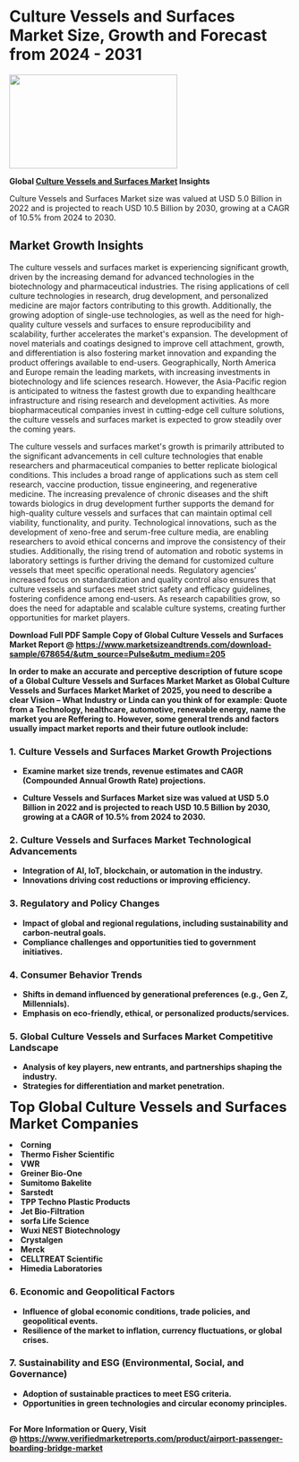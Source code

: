 <H1>Culture Vessels and Surfaces Market Size, Growth and Forecast from 2024 - 2031</H1><img class="aligncenter size-medium wp-image-584254" src="https://thirdeyenews.in/wp-content/uploads/2024/09/Global-Market-Research-300x168.jpeg" alt="" width="300" height="168" /><p><strong>Global&nbsp;<a href="https://www.marketsizeandtrends.com/download-sample/678654/&amp;utm_source=Pulse&amp;utm_medium=205">Culture Vessels and Surfaces Market</a> Insights</strong></p><p>Culture Vessels and Surfaces Market size was valued at USD 5.0 Billion in 2022 and is projected to reach USD 10.5 Billion by 2030, growing at a CAGR of 10.5% from 2024 to 2030.</p><p><h2>Market Growth Insights</h2> <p>The culture vessels and surfaces market is experiencing significant growth, driven by the increasing demand for advanced technologies in the biotechnology and pharmaceutical industries. The rising applications of cell culture technologies in research, drug development, and personalized medicine are major factors contributing to this growth. Additionally, the growing adoption of single-use technologies, as well as the need for high-quality culture vessels and surfaces to ensure reproducibility and scalability, further accelerates the market's expansion. The development of novel materials and coatings designed to improve cell attachment, growth, and differentiation is also fostering market innovation and expanding the product offerings available to end-users. Geographically, North America and Europe remain the leading markets, with increasing investments in biotechnology and life sciences research. However, the Asia-Pacific region is anticipated to witness the fastest growth due to expanding healthcare infrastructure and rising research and development activities. As more biopharmaceutical companies invest in cutting-edge cell culture solutions, the culture vessels and surfaces market is expected to grow steadily over the coming years.</p> <p><strong></strong></p> <p>The culture vessels and surfaces market's growth is primarily attributed to the significant advancements in cell culture technologies that enable researchers and pharmaceutical companies to better replicate biological conditions. This includes a broad range of applications such as stem cell research, vaccine production, tissue engineering, and regenerative medicine. The increasing prevalence of chronic diseases and the shift towards biologics in drug development further supports the demand for high-quality culture vessels and surfaces that can maintain optimal cell viability, functionality, and purity. Technological innovations, such as the development of xeno-free and serum-free culture media, are enabling researchers to avoid ethical concerns and improve the consistency of their studies. Additionally, the rising trend of automation and robotic systems in laboratory settings is further driving the demand for customized culture vessels that meet specific operational needs. Regulatory agencies’ increased focus on standardization and quality control also ensures that culture vessels and surfaces meet strict safety and efficacy guidelines, fostering confidence among end-users. As research capabilities grow, so does the need for adaptable and scalable culture systems, creating further opportunities for market players. <p><strong></p><p><span class=""><strong>Download Full PDF Sample Copy of Global Culture Vessels and Surfaces Market Report</strong> @ <a href="https://www.marketsizeandtrends.com/download-sample/678654/&amp;utm_source=Pulse&amp;utm_medium=205" target="_blank">https://www.marketsizeandtrends.com/download-sample/678654/&amp;utm_source=Pulse&amp;utm_medium=205</a></span></p><p>In order to make an accurate and perceptive description of future scope of a Global&nbsp;Culture Vessels and Surfaces Market Market as Global&nbsp;Culture Vessels and Surfaces Market Market of 2025, you need to describe a clear Vision &ndash; What Industry or Linda can you think of for example: Quote from a Technology, healthcare, automotive, renewable energy, name the market you are Reffering to. However, some general trends and factors usually impact market reports and their future outlook include:</p><h3>1.&nbsp;<strong>Culture Vessels and Surfaces Market Growth Projections</strong></h3><ul><li>Examine market size trends, revenue estimates and CAGR (Compounded Annual Growth Rate) projections.</li><li><p>Culture Vessels and Surfaces Market size was valued at USD 5.0 Billion in 2022 and is projected to reach USD 10.5 Billion by 2030, growing at a CAGR of 10.5% from 2024 to 2030.</p></li></ul><h3>2.&nbsp;<strong>Culture Vessels and Surfaces Market Technological Advancements</strong></h3><ul><li>Integration of AI, IoT, blockchain, or automation in the industry.</li><li>Innovations driving cost reductions or improving efficiency.</li></ul><h3>3.&nbsp;<strong>Regulatory and Policy Changes</strong></h3><ul><li>Impact of global and regional regulations, including sustainability and carbon-neutral goals.</li><li>Compliance challenges and opportunities tied to government initiatives.</li></ul><h3>4.&nbsp;<strong>Consumer Behavior Trends</strong></h3><ul><li>Shifts in demand influenced by generational preferences (e.g., Gen Z, Millennials).</li><li>Emphasis on eco-friendly, ethical, or personalized products/services.</li></ul><h3>5.&nbsp;<strong>Global Culture Vessels and Surfaces Market Competitive Landscape</strong></h3><ul><li>Analysis of key players, new entrants, and partnerships shaping the industry.</li><li>Strategies for differentiation and market penetration.</li></ul><p data-pm-slice="1 1 []"><span style="color: inherit; font-family: inherit; font-size: 25px;">Top Global Culture Vessels and Surfaces Market Companies</span></p><div class="" data-test-id=""><p><li>Corning</li><li> Thermo Fisher Scientific</li><li> VWR</li><li> Greiner Bio-One</li><li> Sumitomo Bakelite</li><li> Sarstedt</li><li> TPP Techno Plastic Products</li><li> Jet Bio-Filtration</li><li> sorfa Life Science</li><li> Wuxi NEST Biotechnology</li><li> Crystalgen</li><li> Merck</li><li> CELLTREAT Scientific</li><li> Himedia Laboratories</li></p></div><h3>6.&nbsp;<strong>Economic and Geopolitical Factors</strong></h3><ul><li>Influence of global economic conditions, trade policies, and geopolitical events.</li><li>Resilience of the market to inflation, currency fluctuations, or global crises.</li></ul><h3>7.&nbsp;<strong>Sustainability and ESG (Environmental, Social, and Governance)</strong></h3><ul><li>Adoption of sustainable practices to meet ESG criteria.</li><li>Opportunities in green technologies and circular economy principles.</li></ul><h2><strong style="font-size: 14px;">For More Information or Query, Visit @&nbsp;</strong><a style="background-color: #ffffff; font-size: 14px;" href="https://www.marketsizeandtrends.com/report/culture-vessels-and-surfaces-market/" target="_blank">https://www.verifiedmarketreports.com/product/airport-passenger-boarding-bridge-market</a></h2>
